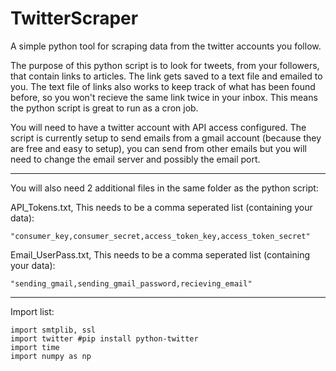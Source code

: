 # TwitterScraper
A simple python tool for scraping data from the twitter accounts you follow.

The purpose of this python script is to look for tweets, from your followers, that contain links to articles. The link gets saved to a text file and emailed to you.
The text file of links also works to keep track of what has been found before, so you won't recieve the same link twice in your inbox.
This means the python script is great to run as a cron job.

You will need to have a twitter account with API access configured. The script is currently setup to send emails from a gmail account (because they are free and easy to setup), you can send from other emails but you will need to change the email server and possibly the email port.

----------

You will also need 2 additional files in the same folder as the python script:

  API_Tokens.txt, This needs to be a comma seperated list (containing your data):
  
    "consumer_key,consumer_secret,access_token_key,access_token_secret"
        
  Email_UserPass.txt, This needs to be a comma seperated list (containing your data):
      
    "sending_gmail,sending_gmail_password,recieving_email"
    
        
----------
Import list:

    import smtplib, ssl
    import twitter #pip install python-twitter
    import time
    import numpy as np
